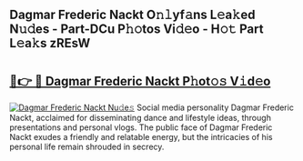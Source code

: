 ## Dagmar Frederic Nackt O𝚗𝚕yf𝚊ns L𝚎a𝚔ed N𝚞𝚍es - Part-DCu P𝚑𝚘tos Vi𝚍𝚎o - H𝚘𝚝 Part L𝚎a𝚔s zREsW

# <h2><a href="http://kf5fok.oniu.top/?m=Dagmar+Frederic+Nackt">🔗👉 🔴 Dagmar Frederic Nackt P𝚑ot𝚘𝚜 V𝚒d𝚎o</a></h2>

[![Dagmar Frederic Nackt Nu𝚍e𝚜](https://i.imgur.com/0qMVB7G.gif)](http://kf5fok.oniu.top/?m=Dagmar+Frederic+Nackt)
Social media personality Dagmar Frederic Nackt, acclaimed for disseminating dance and lifestyle ideas, through presentations and personal vlogs. The public face of Dagmar Frederic Nackt exudes a friendly and relatable energy, but the intricacies of his personal life remain shrouded in secrecy.  
